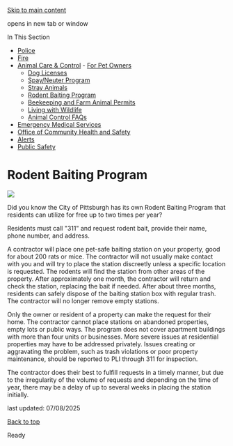 [Skip to main content](https://www.pittsburghpa.gov/Safety/Animal-Care-Control/Rodent-Baiting-Program#main-content)

opens in new tab or window

In This Section

- [Police](https://www.pittsburghpa.gov/Safety/Police)
- [Fire](https://www.pittsburghpa.gov/Safety/Fire)
- [Animal Care & Control](https://www.pittsburghpa.gov/Safety/Animal-Care-Control)  - [For Pet Owners](https://www.pittsburghpa.gov/Safety/Animal-Care-Control/For-Pet-Owners)
  - [Dog Licenses](https://www.pittsburghpa.gov/Safety/Animal-Care-Control/Dog-Licenses)
  - [Spay/Neuter Program](https://www.pittsburghpa.gov/Safety/Animal-Care-Control/SpayNeuter-Program)
  - [Stray Animals](https://www.pittsburghpa.gov/Safety/Animal-Care-Control/Stray-Animals)
  - [Rodent Baiting Program](https://www.pittsburghpa.gov/Safety/Animal-Care-Control/Rodent-Baiting-Program)
  - [Beekeeping and Farm Animal Permits](https://www.pittsburghpa.gov/Safety/Animal-Care-Control/Beekeeping-and-Farm-Animal-Permits)
  - [Living with Wildlife](https://www.pittsburghpa.gov/Safety/Animal-Care-Control/Living-with-Wildlife)
  - [Animal Control FAQs](https://www.pittsburghpa.gov/Safety/Animal-Care-Control/Animal-Control-FAQs)
- [Emergency Medical Services](https://www.pittsburghpa.gov/Safety/Emergency-Medical-Services)
- [Office of Community Health and Safety](https://www.pittsburghpa.gov/Safety/Office-of-Community-Health-and-Safety)
- [Alerts](https://www.pittsburghpa.gov/Safety/Alerts)
- [Public Safety](https://www.pittsburghpa.gov/Safety/Public-Safety)

# Rodent Baiting Program

![](https://www.pittsburghpa.gov/files/assets/city/v/1/public-safety/images/animal-care-amp-control/11275_rodent.jpg)

Did you know the City of Pittsburgh has its own Rodent Baiting Program that residents can utilize for free up to two times per year?

Residents must call "311" and request rodent bait, provide their name, phone number, and address.

A contractor will place one pet-safe baiting station on your property, good for about 200 rats or mice. The contractor will not usually make contact with you and will try to place the station discreetly unless a specific location is requested. The rodents will find the station from other areas of the property. After approximately one month, the contractor will return and check the station, replacing the bait if needed. After about three months, residents can safely dispose of the baiting station box with regular trash. The contractor will no longer remove empty stations.

Only the owner or resident of a property can make the request for their home. The contractor cannot place stations on abandoned properties, empty lots or public ways. The program does not cover apartment buildings with more than four units or businesses. More severe issues at residential properties may have to be addressed privately. Issues creating or aggravating the problem, such as trash violations or poor property maintenance, should be reported to PLI through 311 for inspection.

The contractor does their best to fulfill requests in a timely manner, but due to the irregularity of the volume of requests and depending on the time of year, there may be a delay of up to several weeks in placing the station initially.

last updated: 07/08/2025

[Back to top](https://www.pittsburghpa.gov/Safety/Animal-Care-Control/Rodent-Baiting-Program#body-top)

Ready
